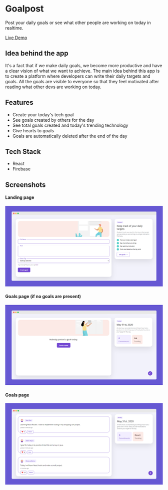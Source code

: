 # Goalpost
Post your daily goals or see what other people are working on today in realtime.

[Live Demo](https://goalpost.now.sh)

## Idea behind the app
It's a fact that if we make daily goals, we become more productive and have a clear vision of what we want to achieve.
The main idea behind this app is to create a platform where developers can write their daily targets and goals.
All the goals are visible to everyone so that they feel motivated after reading what other devs are working on today.

## Features

- Create your today's tech goal
- See goals created by others for the day
- See total goals created and today's trending technology
- Give hearts to goals
- Goals are automatically deleted after the end of the day

## Tech Stack
- React
- Firebase

## Screenshots

#### Landing page
![Landing page](./src/img/showcase1.png?raw=true "Landing page")

#### Goals page (if no goals are present)
![Landing page](./src/img/showcase2.png?raw=true "Landing page")

#### Goals page
![Landing page](./src/img/showcase3.png?raw=true "Landing page")
